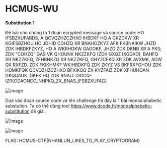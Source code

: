 # HCMUS-WU

**Substitution 1**

Đề bài cho chúng ta 1 đoạn ecrypted message và source code:
HO IFSBZXUFABDS, A QCVQZHZCZHXO IHBDKF HQ A GKZDXW XR KOIFSBZHOU HO JDHID COHZQ XR BNAHOZKYZ AFK FKBNAIKW JHZD ZDK IHBDKFZKYZ, HO A WKRHOKW GAOOKF, JHZD ZDK DKNB XR A PKS; ZDK "COHZQ" GAS VK QHOUNK NKZZKFQ (ZDK GXQZ IXGGXO), BAHFQ XR NKZZKFQ, ZFHBNKZQ XR NKZZKFQ, GHYZCFKQ XR ZDK AVXMK, AOW QX RXFZD. ZDK FKIKHMKF WKIHBDKFQ ZDK ZKYZ VS BKFRXFGHOU ZDK HOMKFQK QCVQZHZCZHXO BFXIKQQ ZX KYZFAIZ ZDK XFHUHOAN GKQQAUK. DKFK HQ ZDK RNAU: DIGCQ-IZR{ODAONCO_NHPKQ_ZX_BNAS_IFSBZXUFAG}

![image](https://user-images.githubusercontent.com/90508803/168490404-96e3493a-cb1e-46b6-90ac-3ddd2b2bcfdb.png)

Dựa vào đoạn source code và tên challenge thì đây là 1 bài monoalphabetic substution. Ta có thể dùng tool https://www.dcode.fr/monoalphabetic-substitution để giải.

![image](https://user-images.githubusercontent.com/90508803/168490697-01cd7964-7b62-4af0-b1ac-707269bbd8e9.png)

![image](https://user-images.githubusercontent.com/90508803/168490958-306c441e-6ee8-4989-9227-44f20208bc74.png)

FLAG: HCMUS-CTF{NHANLUN_LIKES_TO_PLAY_CRYPTOGRAM}


